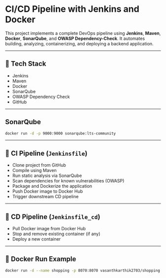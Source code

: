 # CI/CD Pipeline with Jenkins and Docker

This project implements a complete DevOps pipeline using **Jenkins**, **Maven**, **Docker**, **SonarQube**, and **OWASP Dependency-Check**. It automates building, analyzing, containerizing, and deploying a backend application.

---

## 🔧 Tech Stack

- Jenkins
- Maven
- Docker
- SonarQube
- OWASP Dependency Check
- GitHub

---

## SonarQube

```bash 
docker run -d -p 9000:9000 sonarqube:lts-community
```
---

## 🧩 CI Pipeline (`Jenkinsfile`)

- Clone project from GitHub
- Compile using Maven
- Run static analysis via SonarQube
- Scan dependencies for known vulnerabilities (OWASP)
- Package and Dockerize the application
- Push Docker image to Docker Hub
- Trigger downstream CD pipeline

---

## 🚀 CD Pipeline (`Jenkinsfile_cd`)

- Pull Docker image from Docker Hub
- Stop and remove existing container (if any)
- Deploy a new container

---

## 📄 Docker Run Example

```bash
docker run -d --name shopping -p 8070:8070 vasanthkarthik2703/shopping:latest
